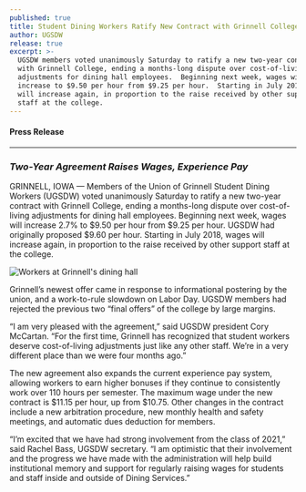 ```yaml
---
published: true
title: Student Dining Workers Ratify New Contract with Grinnell College
author: UGSDW
release: true
excerpt: >-
  UGSDW members voted unanimously Saturday to ratify a new two-year contract
  with Grinnell College, ending a months-long dispute over cost-of-living
  adjustments for dining hall employees.  Beginning next week, wages will
  increase to $9.50 per hour from $9.25 per hour.  Starting in July 2018, wages
  will increase again, in proportion to the raise received by other support
  staff at the college.
---
```

#### Press Release

***

### *Two-Year Agreement Raises Wages, Experience Pay*

GRINNELL, IOWA — Members of the Union of Grinnell Student Dining Workers (UGSDW) voted unanimously Saturday to ratify a new two-year contract with Grinnell College, ending a months-long dispute over cost-of-living adjustments for dining hall employees.  Beginning next week, wages will increase 2.7% to $9.50 per hour from $9.25 per hour.  UGSDW had originally proposed $9.60 per hour.  Starting in July 2018, wages will increase again, in proportion to the raise received by other support staff at the college.

![Workers at Grinnell's dining hall]({{site.baseurl}}/assets/news/dhall_stock_1.jpg)

Grinnell’s newest offer came in response to informational postering by the union, and a work-to-rule slowdown on Labor Day.  UGSDW members had rejected the previous two “final offers” of the college by large margins.

“I am very pleased with the agreement,” said UGSDW president Cory McCartan. “For the first time, Grinnell has recognized that student workers deserve cost-of-living adjustments just like any other staff.  We’re in a very different place than we were four months ago.”

The new agreement also expands the current experience pay system, allowing workers to earn higher bonuses if they continue to consistently work over 110 hours per semester.  The maximum wage under the new contract is $11.15 per hour, up from $10.75.  Other changes in the contract include a new arbitration procedure, new monthly health and safety meetings, and automatic dues deduction for members.

“I’m excited that we have had strong involvement from the class of 2021,” said Rachel Bass, UGSDW secretary.  “I am optimistic that their involvement and the progress we have made with the administration will help build institutional memory and support for regularly raising wages for students and staff inside and outside of Dining Services.”
